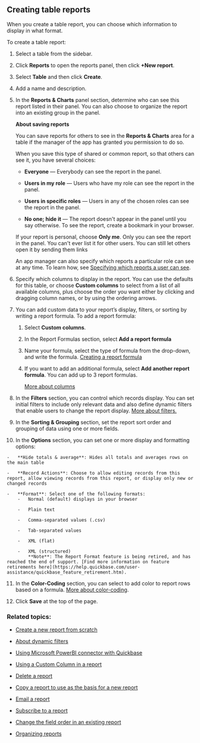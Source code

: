 ## Creating table reports

When you create a table report, you can choose which information to display in what format.

To create a table report:

1.  Select a table from the sidebar.
    
2.  Click **Reports** to open the reports panel, then click **+New report**.
    
3.  Select **Table** and then click **Create**.
    
4.  Add a name and description.
    
5.  In the **Reports & Charts** panel section, determine who can see this report listed in their panel. You can also choose to organize the report into an existing group in the panel.
    
    **About saving reports**
    
    You can save reports for others to see in the **Reports & Charts** area for a table if the manager of the app has granted you permission to do so.
    
    When you save this type of shared or common report, so that others can see it, you have several choices:
    
    -   **Everyone** — Everybody can see the report in the panel.
        
    -   **Users in my role** — Users who have my role can see the report in the panel.
        
    -   **Users in specific roles** — Users in any of the chosen roles can see the report in the panel.
        
    -   **No one; hide it** — The report doesn't appear in the panel until you say otherwise. To see the report, create a bookmark in your browser.
        
    
    If your report is personal, choose **Only me**. Only you can see the report in the panel. You can't ever list it for other users. You can still let others open it by sending them links
    
    An app manager can also specify which reports a particular role can see at any time. To learn how, see [Specifying which reports a user can see](https://helpv2.quickbase.com/hc/en-us/articles/4570384081556-Specifying-which-reports-a-user-can-see-).
    
6.  Specify which columns to display in the report. You can use the defaults for this table, or choose **Custom columns** to select from a list of all available columns, plus choose the order you want either by clicking and dragging column names, or by using the ordering arrows.
    
7.  You can add custom data to your report’s display, filters, or sorting by writing a report formula. To add a report formula:
    
    1.  Select **Custom columns**.
        
    2.  In the Report Formulas section, select **Add a report formula**
        
    3.  Name your formula, select the type of formula from the drop-down, and write the formula. [Creating a report formula](https://helpv2.quickbase.com/hc/en-us/articles/4570272620052-Using-a-report-formula-)
        
    4.  If you want to add an additional formula, select **Add another report formula**. You can add up to 3 report formulas.
        
        [More about columns](https://helpv2.quickbase.com/hc/en-us/articles/4570310548628-Columns-to-Display-)
        
8.  In the **Filters** section, you can control which records display. You can set initial filters to include only relevant data and also define dynamic filters that enable users to change the report display. [More about filters.](https://helpv2.quickbase.com/hc/en-us/articles/4570137000980-Filter-Records-)
    
9.  In the **Sorting & Grouping** section, set the report sort order and grouping of data using one or more fields.
    
10.  In the **Options** section, you can set one or more display and formatting options:
    
    -   **Hide totals & average**: Hides all totals and averages rows on the main table
        
    -   **Record Actions**: Choose to allow editing records from this report, allow viewing records from this report, or display only new or changed records
        
    -   **Format**: Select one of the following formats:
        -   Normal (default) displays in your browser
            
        -   Plain text
            
        -   Comma-separated values (.csv)
            
        -   Tab-separated values
            
        -   XML (flat)
            
        -   XML (structured)  
            **Note**: The Report Format feature is being retired, and has reached the end of support. [Find more information on feature retirements here](https://help.quickbase.com/user-assistance/quickbase_feature_retirement.htm).
            
11.  In the **Color-Coding** section, you can select to add color to report rows based on a formula. [More about color-coding](https://helpv2.quickbase.com/hc/en-us/articles/4570391002260-Color-coding-in-reports-).
    
12.  Click **Save** at the top of the page.
    

### Related topics:

-   [Create a new report from scratch](https://helpv2.quickbase.com/hc/en-us/articles/4570299978772-Creating-new-reports-from-scratch-)
    
-   [About dynamic filters](https://helpv2.quickbase.com/hc/en-us/articles/4570135862420-About-Dynamic-Filters-)
    
-   [Using Microsoft PowerBI connector with Quickbase](https://helpv2.quickbase.com/hc/en-us/articles/4417385998228-PowerBI-Connector-and-Quickbase-)
    
-   [Using a Custom Column in a report](https://helpv2.quickbase.com/hc/en-us/articles/4570272620052-Using-a-report-formula-)
    
-   [Delete a report](https://helpv2.quickbase.com/hc/en-us/articles/4570255637524-Delete-a-Report-)
    
-   [Copy a report to use as the basis for a new report](https://helpv2.quickbase.com/hc/en-us/articles/4570367563796-Copying-a-report-)
    
-   [Email a report](https://helpv2.quickbase.com/hc/en-us/articles/4570264356884-Email-a-Report-)
    
-   [Subscribe to a report](https://helpv2.quickbase.com/hc/en-us/articles/4570283676052-Create-a-Report-Subscription-)
    
-   [Change the field order in an existing report](https://helpv2.quickbase.com/hc/en-us/articles/4570426863636-Change-the-Field-Order-in-an-Existing-report-)
    
-   [Organizing reports](https://helpv2.quickbase.com/hc/en-us/articles/4570407864980-Organizing-reports-)